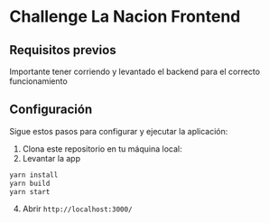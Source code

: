 # Challenge La Nacion Frontend


## Requisitos previos

Importante tener corriendo y levantado el backend para el correcto funcionamiento

## Configuración

Sigue estos pasos para configurar y ejecutar la aplicación:

1. Clona este repositorio en tu máquina local:
3. Levantar la app
```bash
yarn install
yarn build
yarn start
```
4. Abrir `http://localhost:3000/`
